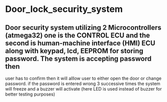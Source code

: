 # Door_lock_security_system

## Door security system utilizing 2 Microcontrollers (atmega32) one is the CONTROL ECU and the second is human-machine interface (HMI) ECU along with keypad, lcd, EEPROM for storing password. The system is accepting password then
user has to confirm then it will alllow user to either open the door or change password.
if the password is entered wrong 3 successive times the system will freeze and a buzzer will activate (here LED is used instead of buzzer
for better testing purposes)

